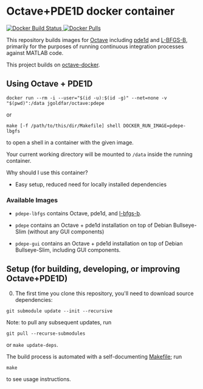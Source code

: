 # Octave+PDE1D docker container

[![Docker Build Status](https://img.shields.io/docker/automated/jgoldfar/octave.svg) ![Docker Pulls](https://img.shields.io/docker/pulls/jgoldfar/octave.svg)](https://hub.docker.com/r/jgoldfar/octave/)

This repository builds images for [Octave](https://octave.org/) including [pde1d](https://github.com/jgoldfar/pde1d) and [L-BFGS-B](https://github.com/pcarbo/lbfgsb-matlab), primarily for the purposes of running continuous integration processes against MATLAB code.

This project builds on [octave-docker](https://github.com/jgoldfar/octave-docker).

## Using Octave + PDE1D

```shell
docker run --rm -i --user="$(id -u):$(id -g)" --net=none -v "$(pwd)":/data jgoldfar/octave:pdepe
```

or

```shell
make [-f /path/to/this/dir/Makefile] shell DOCKER_RUN_IMAGE=pdepe-lbgfs
```
to open a shell in a container with the given image.


Your current working directory will be mounted to `/data` inside the running container.

Why should I use this container?

- Easy setup, reduced need for locally installed dependencies

### Available Images

* `pdepe-lbfgs` contains Octave, pde1d, and [l-bfgs-b](git@github.com:pcarbo/lbfgsb-matlab.git).

* `pdepe` contains an Octave + pde1d installation on top of Debian Bullseye-Slim (without any GUI components)

* `pdepe-gui` contains an Octave + pde1d installation on top of Debian Bullseye-Slim, including GUI components.

## Setup (for building, developing, or improving Octave+PDE1D)

0. The first time you clone this repository, you'll need to download source dependencies:

```shell
git submodule update --init --recursive
```

Note: to pull any subsequent updates, run

```shell
git pull --recurse-submodules
```

or `make update-deps`.

The build process is automated with a self-documenting [Makefile](https://www.gnu.org/software/make/); run

```shell
make
```
to see usage instructions.
